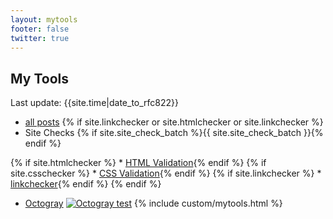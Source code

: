 ```yaml
---
layout: mytools
footer: false
twitter: true
---
```


## My Tools

Last update: {{site.time|date_to_rfc822}}

* [all posts](/posts.html)
{% if site.linkchecker or site.htmlchecker or site.linkchecker %}
* Site Checks {% if site.site_check_batch %}{{ site.site_check_batch }}{% endif %}

{% if site.htmlchecker %}    * [HTML Validation](/htmlchecker.html){% endif %}
{% if site.csschecker %}    * [CSS Validation](/csschecker.html){% endif %}
{% if site.linkchecker %}    * [linkchecker](/linkchecker.html){% endif %}
{% endif %}
* [Octogray](//github.com/rcmdnk/octogray) [![Octogray test](https://github.com/rcmdnk/octogray/actions/workflows/test.yml/badge.svg?branch=master)](https://github.com/rcmdnk/octogray/actions/workflows/test.yml)
{% include custom/mytools.html %}

